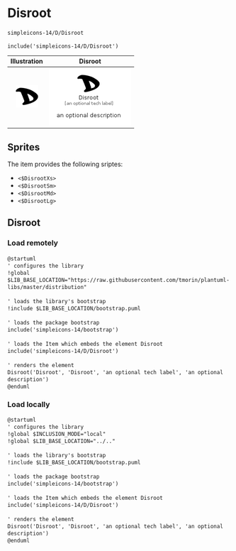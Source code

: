 # Disroot


```text
simpleicons-14/D/Disroot
```

```text
include('simpleicons-14/D/Disroot')
```



| Illustration | Disroot |
| :---: | :---: |
| ![illustration for Illustration](../../simpleicons-14/D/Disroot.png) | ![illustration for Disroot](../../simpleicons-14/D/Disroot.Local.png) |



## Sprites
The item provides the following sriptes:

- `<$DisrootXs>`
- `<$DisrootSm>`
- `<$DisrootMd>`
- `<$DisrootLg>`





## Disroot

### Load remotely
```plantuml
@startuml
' configures the library
!global $LIB_BASE_LOCATION="https://raw.githubusercontent.com/tmorin/plantuml-libs/master/distribution"

' loads the library's bootstrap
!include $LIB_BASE_LOCATION/bootstrap.puml

' loads the package bootstrap
include('simpleicons-14/bootstrap')

' loads the Item which embeds the element Disroot
include('simpleicons-14/D/Disroot')

' renders the element
Disroot('Disroot', 'Disroot', 'an optional tech label', 'an optional description')
@enduml
```

### Load locally
```plantuml
@startuml
' configures the library
!global $INCLUSION_MODE="local"
!global $LIB_BASE_LOCATION="../.."

' loads the library's bootstrap
!include $LIB_BASE_LOCATION/bootstrap.puml

' loads the package bootstrap
include('simpleicons-14/bootstrap')

' loads the Item which embeds the element Disroot
include('simpleicons-14/D/Disroot')

' renders the element
Disroot('Disroot', 'Disroot', 'an optional tech label', 'an optional description')
@enduml
```

